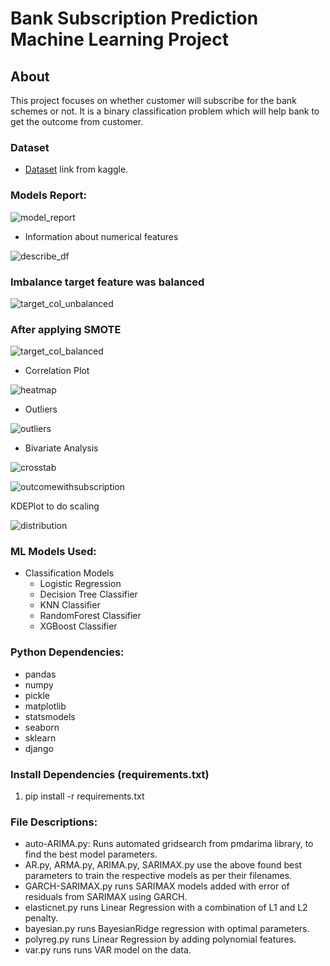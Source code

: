 # Bank Subscription Prediction Machine Learning Project

## About
This project focuses on whether customer will subscribe for the bank schemes or not. It is a binary classification problem which will help bank to get the outcome from customer.

### Dataset
* [Dataset](https://www.kaggle.com/datasets/berkayalan/bank-marketing-data-set) link from kaggle.


### Models Report:
![model_report](https://user-images.githubusercontent.com/34678255/225872690-ec48c454-6777-486c-9686-adb57db39d29.png)


* Information about numerical features

![describe_df](https://user-images.githubusercontent.com/34678255/225874846-d445353c-5227-4684-9a8e-3d8ee38d3477.png)


### Imbalance target feature was balanced

![target_col_unbalanced](https://user-images.githubusercontent.com/34678255/225873228-6b3dd665-4da2-4ace-9dab-4e00489ffa8f.png)

### After applying SMOTE 
![target_col_balanced](https://user-images.githubusercontent.com/34678255/225873291-26b5ecf0-35ed-43ca-b440-b5ccaad39a79.png)


* Correlation Plot

![heatmap](https://user-images.githubusercontent.com/34678255/225873757-b5e8965b-84f2-4557-893f-171d7c6b60cf.png)

* Outliers 

![outliers](https://user-images.githubusercontent.com/34678255/225874250-ecd60cad-93ce-47e3-af98-cd881323648a.png)

* Bivariate Analysis

![crosstab](https://user-images.githubusercontent.com/34678255/225874471-adbd096e-7e6e-4d93-89fd-c2b796d16059.png)

![outcomewithsubscription](https://user-images.githubusercontent.com/34678255/225874522-303e86de-d5cb-46bd-bad3-c8a9a2c51228.png)

KDEPlot to do scaling

![distribution](https://user-images.githubusercontent.com/34678255/225874722-833660a5-a703-4718-a697-7b365b85200e.png)


### ML Models Used:
* Classification Models
     * Logistic Regression
     * Decision Tree Classifier
     * KNN Classifier
     * RandomForest Classifier
     * XGBoost Classifier


### Python Dependencies:
* pandas
* numpy
* pickle
* matplotlib
* statsmodels
* seaborn
* sklearn
* django

### Install Dependencies (requirements.txt)
1. pip install -r requirements.txt

### File Descriptions:
* auto-ARIMA.py: Runs automated gridsearch from pmdarima library, to find the best model parameters.
* AR.py, ARMA.py, ARIMA.py, SARIMAX.py use the above found best parameters to train the respective models as per their filenames.
* GARCH-SARIMAX.py runs SARIMAX models added with error of residuals from SARIMAX using GARCH.
* elasticnet.py runs Linear Regression with a combination of L1 and L2 penalty.
* bayesian.py runs BayesianRidge regression with optimal parameters.
* polyreg.py runs Linear Regression by adding polynomial features.
* var.py runs runs VAR model on the data.
